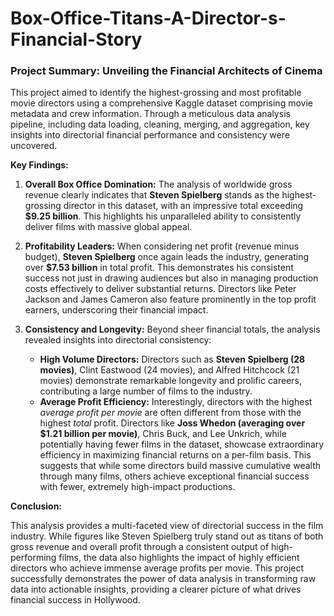 # Box-Office-Titans-A-Director-s-Financial-Story


### **Project Summary: Unveiling the Financial Architects of Cinema**

This project aimed to identify the highest-grossing and most profitable movie directors using a comprehensive Kaggle dataset comprising movie metadata and crew information. Through a meticulous data analysis pipeline, including data loading, cleaning, merging, and aggregation, key insights into directorial financial performance and consistency were uncovered.

**Key Findings:**

1.  **Overall Box Office Domination:** The analysis of worldwide gross revenue clearly indicates that **Steven Spielberg** stands as the highest-grossing director in this dataset, with an impressive total exceeding **\$9.25 billion**. This highlights his unparalleled ability to consistently deliver films with massive global appeal.

2.  **Profitability Leaders:** When considering net profit (revenue minus budget), **Steven Spielberg** once again leads the industry, generating over **\$7.53 billion** in total profit. This demonstrates his consistent success not just in drawing audiences but also in managing production costs effectively to deliver substantial returns. Directors like Peter Jackson and James Cameron also feature prominently in the top profit earners, underscoring their financial impact.

3.  **Consistency and Longevity:** Beyond sheer financial totals, the analysis revealed insights into directorial consistency:
    * **High Volume Directors:** Directors such as **Steven Spielberg (28 movies)**, Clint Eastwood (24 movies), and Alfred Hitchcock (21 movies) demonstrate remarkable longevity and prolific careers, contributing a large number of films to the industry.
    * **Average Profit Efficiency:** Interestingly, directors with the highest *average profit per movie* are often different from those with the highest *total* profit. Directors like **Joss Whedon (averaging over \$1.21 billion per movie)**, Chris Buck, and Lee Unkrich, while potentially having fewer films in the dataset, showcase extraordinary efficiency in maximizing financial returns on a per-film basis. This suggests that while some directors build massive cumulative wealth through many films, others achieve exceptional financial success with fewer, extremely high-impact productions.

**Conclusion:**

This analysis provides a multi-faceted view of directorial success in the film industry. While figures like Steven Spielberg truly stand out as titans of both gross revenue and overall profit through a consistent output of high-performing films, the data also highlights the impact of highly efficient directors who achieve immense average profits per movie. This project successfully demonstrates the power of data analysis in transforming raw data into actionable insights, providing a clearer picture of what drives financial success in Hollywood.
